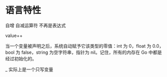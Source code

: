 # 语言特性

自增 自减运算符 不再是表达式

value++



当一个变量被声明之后，系统自动赋予它该类型的零值：int 为 0，float 为 0.0，bool 为 false，string 为空字符串，指针为 nil。记住，所有的内存在 Go 中都是经过初始化的。



_ 实际上是一个只写变量